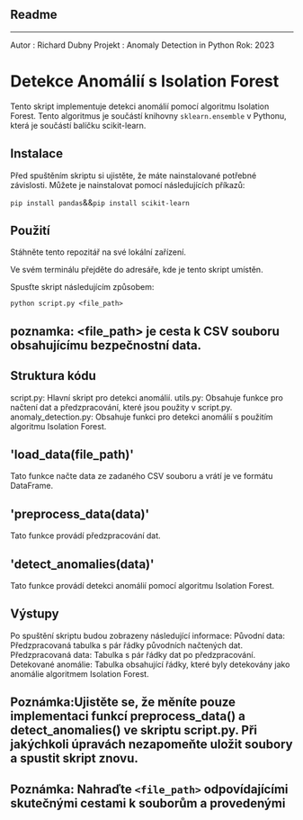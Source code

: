 ## Readme ##
------------
Autor : Richard Dubny
Projekt : Anomaly Detection in Python
Rok: 2023

# Detekce Anomálií s Isolation Forest

Tento skript implementuje detekci anomálií pomocí algoritmu Isolation Forest.
Tento algoritmus je součástí knihovny `sklearn.ensemble` v Pythonu, která je součástí balíčku scikit-learn.

## Instalace

Před spuštěním skriptu si ujistěte, že máte nainstalované potřebné závislosti. 
Můžete je nainstalovat pomocí následujících příkazů:

`pip install pandas`&&`pip install scikit-learn`
 
## Použití
Stáhněte tento repozitář na své lokální zařízení.

Ve svém terminálu přejděte do adresáře, kde je tento skript umístěn.

Spusťte skript následujícím způsobem:

`python script.py <file_path>`

## poznamka: <file_path> je cesta k CSV souboru obsahujícímu bezpečnostní data.

## Struktura kódu
script.py: Hlavní skript pro detekci anomálií.
utils.py: Obsahuje funkce pro načtení dat a předzpracování, které jsou použity v script.py.
anomaly_detection.py: Obsahuje funkci pro detekci anomálií s použitím algoritmu Isolation Forest.

## 'load_data(file_path)'
Tato funkce načte data ze zadaného CSV souboru a vrátí je ve formátu DataFrame.

## 'preprocess_data(data)'
Tato funkce provádí předzpracování dat. 

## 'detect_anomalies(data)'
Tato funkce provádí detekci anomálií pomocí algoritmu Isolation Forest. 

## Výstupy
Po spuštění skriptu budou zobrazeny následující informace:
Původní data: Předzpracovaná tabulka s pár řádky původních načtených dat.
Předzpracovaná data: Tabulka s pár řádky dat po předzpracování.
Detekované anomálie: Tabulka obsahující řádky, které byly detekovány jako anomálie algoritmem Isolation Forest.

## Poznámka:Ujistěte se, že měníte pouze implementaci funkcí preprocess_data() a detect_anomalies() ve skriptu script.py. Při jakýchkoli úpravách nezapomeňte uložit soubory a spustit skript znovu.

## Poznámka: Nahraďte `<file_path>` odpovídajícími skutečnými cestami k souborům a provedenými 
